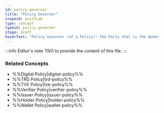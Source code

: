 ```yaml
---
id: policy-governor
title: "Policy Governor"
scopeid: essifLab
type: concept
typeid: policy-governor
stage: draft
hoverText: "Policy Governor (of a Policy): the Party that is the Owner of the Policy and hence decides what goes in it and what not."
---
```


:::info Editor's note
TNO to provide the content of this file.
:::

### Related Concepts
- %%Digital Policy|digital-policy%%
- %%TRD Policy|trd-policy%%
- %%TVE Policy|tve-policy%%
- %%Verifier Policy|verifier-policy%%
- %%Issuer Policy|issuer-policy%%
- %%Holder Policy|holder-policy%%
- %%Wallet Policy|wallet-policy%%

